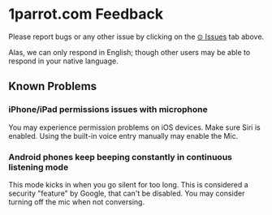 # 1parrot.com Feedback

Please report bugs or any other issue by clicking on the [⊙ Issues](../../issues) tab above.

Alas, we can only respond in English; though other users may be able to respond in your native language.

## Known Problems

### iPhone/iPad permissions issues with microphone
You may experience permission problems on iOS devices. Make sure Siri is enabled. Using the built-in voice entry manually may enable the Mic.

### Android phones keep beeping constantly in continuous listening mode
This mode kicks in when you go silent for too long. This is considered a security "feature" by Google, that can't be disabled. You may consider turning off the mic when not conversing.
